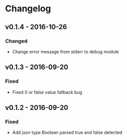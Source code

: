 # Changelog

## v0.1.4 - 2016-10-26

### Changed

* Change error message from stderr to debug module

## v0.1.3 - 2016-09-20

### Fixed

* Fixed 0 or false value fallback bug

## v0.1.2 - 2016-09-20

### Fixed

* Add json type Boolean parsed true and false detected
